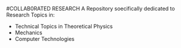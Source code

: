 #COLLAB0RATED RESEARCH
 A Repository soecifically dedicated to Research Topics in:
- Technical Topics in Theoretical Physics
- Mechanics
- Computer Technologies 
